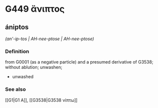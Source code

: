 # G449 ἄνιπτος

## ániptos

_(an'-ip-tos | AH-nee-ptose | AH-nee-ptose)_

### Definition

from G0001 (as a negative particle) and a presumed derivative of G3538; without ablution; unwashen; 

- unwashed

### See also

[[G1|G1 Α]], [[G3538|G3538 νίπτω]]
